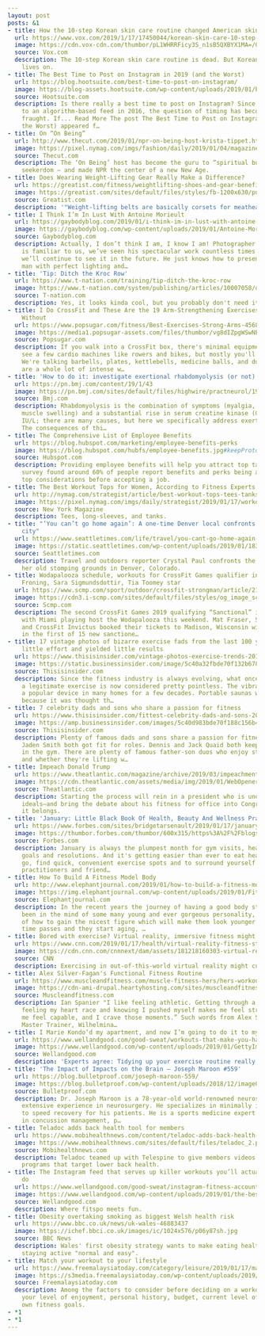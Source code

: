 ```yaml
---
layout: post
posts: &1
- title: How the 10-step Korean skin care routine changed American skin care
  url: https://www.vox.com/2019/1/17/17450044/korean-skin-care-10-step-routine
  image: https://cdn.vox-cdn.com/thumbor/pL1WHRRFicy3S_n1sB5QXBYX1MA=/0x36:1800x978/fit-in/1200x630/cdn.vox-cdn.com/uploads/chorus_asset/file/13694953/lead_art_1_skincare.jpg
  source: Vox.com
  description: The 10-step Korean skin care routine is dead. But Korean skin care
    lives on.
- title: The Best Time to Post on Instagram in 2019 (and the Worst)
  url: https://blog.hootsuite.com/best-time-to-post-on-instagram/
  image: https://blog-assets.hootsuite.com/wp-content/uploads/2019/01/best-time-to-post-on-Instagram-940x470.jpg
  source: Hootsuite.com
  description: Is there really a best time to post on Instagram? Since Instagram switched
    to an algorithm-based feed in 2016, the question of timing has become especially
    fraught. If... Read More The post The Best Time to Post on Instagram in 2019 (and
    the Worst) appeared f…
- title: On “On Being”
  url: http://www.thecut.com/2019/01/npr-on-being-host-krista-tippet.html
  image: https://pixel.nymag.com/imgs/fashion/daily/2019/01/04/magazine/04-tippett-lede.w1200.h630.jpg
  source: Thecut.com
  description: The ‘On Being’ host has become the guru to “spiritual but not religious”
    seekerdom — and made NPR the center of a new New Age.
- title: Does Wearing Weight-Lifting Gear Really Make a Difference?
  url: https://greatist.com/fitness/weightlifting-shoes-and-gear-benefits
  image: https://greatist.com/sites/default/files/styles/fb-1200x630/public/Weightlifting_Gear_FEAT.jpg?itok=n9I3pj0Z
  source: Greatist.com
  description: '"Weight-lifting belts are basically corsets for meatheads."'
- title: I Think I’m In Lust With Antoine Morieult
  url: https://gaybodyblog.com/2019/01/i-think-im-in-lust-with-antoine-morieult.html
  image: https://gaybodyblog.com/wp-content/uploads/2019/01/Antoine-Morieult-6.jpg
  source: Gaybodyblog.com
  description: Actually, I don’t think I am, I know I am! Photographer Daniel Jaems
    is familiar to us, we’ve seen his spectacular work countless times before and
    we’ll continue to see it in the future. He just knows how to present an attractive
    man with perfect lighting and…
- title: 'Tip: Ditch the Kroc Row'
  url: https://www.t-nation.com/training/tip-ditch-the-kroc-row
  image: https://www.t-nation.com/system/publishing/articles/10007058/original/Ditch-the-Kroc-Row.jpg?1546889276
  source: T-nation.com
  description: Yes, it looks kinda cool, but you probably don't need it. Do this instead.
- title: I Do CrossFit and These Are the 19 Arm-Strengthening Exercises I Can't Live
    Without
  url: https://www.popsugar.com/fitness/Best-Exercises-Strong-Arms-45682677
  image: https://media1.popsugar-assets.com/files/thumbor/vg8dIZpgWSwNEhfYcnGB7TSFCQ0/fit-in/1200x630/filters:format_auto-!!-:strip_icc-!!-:fill-!white!-/2019/01/16/702/n/1922729/998a0db15c3f52edd88042.89289579_.jpg
  source: Popsugar.com
  description: If you walk into a CrossFit box, there's minimal equipment. You'll
    see a few cardio machines like rowers and bikes, but mostly you'll find weights.
    We're talking barbells, plates, kettlebells, medicine balls, and dumbbells - there
    are a whole lot of intense w…
- title: 'How to do it: investigate exertional rhabdomyolysis (or not)'
  url: https://pn.bmj.com/content/19/1/43
  image: https://pn.bmj.com/sites/default/files/highwire/practneurol/19/1.cover-source.jpg
  source: Bmj.com
  description: Rhabdomyolysis is the combination of symptoms (myalgia, weakness and
    muscle swelling) and a substantial rise in serum creatine kinase (CK) >50 000
    IU/L; there are many causes, but here we specifically address exertional rhabdomyolysis.
    The consequences of thi…
- title: The Comprehensive List of Employee Benefits
  url: https://blog.hubspot.com/marketing/employee-benefits-perks
  image: https://blog.hubspot.com/hubfs/employee-benefits.jpg#keepProtocol
  source: Hubspot.com
  description: Providing employee benefits will help you attract top talent -- a Glassdoor
    survey found around 60% of people report benefits and perks being among their
    top considerations before accepting a job.
- title: The Best Workout Tops for Women, According to Fitness Experts
  url: http://nymag.com/strategist/article/best-workout-tops-tees-tanks.html
  image: https://pixel.nymag.com/imgs/daily/strategist/2019/01/17/workout-tops/17-workout-tops-lede.w1200.h630.jpg
  source: New York Magazine
  description: Tees, long-sleeves, and tanks.
- title: "‘You can’t go home again’: A one-time Denver local confronts a gentrifying
    city"
  url: https://www.seattletimes.com/life/travel/you-cant-go-home-again-a-one-time-denver-local-confronts-a-gentrifying-city/
  image: https://static.seattletimes.com/wp-content/uploads/2019/01/1833042-1200x630.jpg
  source: Seattletimes.com
  description: Travel and outdoors reporter Crystal Paul confronts the new face of
    her old stomping grounds in Denver, Colorado.
- title: Wodapalooza schedule, workouts for CrossFit Games qualifier in Miami – Rich
    Froning, Sara Sigmundsdottir, Tia Toomey star
  url: https://www.scmp.com/sport/outdoor/crossfit-strongman/article/2182541/wodapalooza-schedule-workouts-crossfit-games
  image: https://cdn3.i-scmp.com/sites/default/files/styles/og_image_scmp_generic/public/images/methode/2019/01/17/fa414b2e-1a36-11e9-8ff8-c80f5203e5c9_image_hires_174023.jpg?itok=f-bGPPA3
  source: Scmp.com
  description: The second CrossFit Games 2019 qualifying “Sanctional” is upon us,
    with Miami playing host the Wodapalooza this weekend. Mat Fraser, Samantha Briggs
    and CrossFit Invictus booked their tickets to Madison, Wisconsin with victory
    in the first of 15 new sanctione…
- title: 17 vintage photos of bizarre exercise fads from the last 100 years that required
    little effort and yielded little results
  url: https://www.thisisinsider.com/vintage-photos-exercise-trends-2019-1
  image: https://static.businessinsider.com/image/5c40a32fbde70f132b6782ed-750.jpg
  source: Thisisinsider.com
  description: Since the fitness industry is always evolving, what once was considered
    a legitimate exercise is now considered pretty pointless. The vibrating belt was
    a popular device in many homes for a few decades. Portable saunas were also used
    because it was thought th…
- title: 7 celebrity dads and sons who share a passion for fitness
  url: https://www.thisisinsider.com/fittest-celebrity-dads-and-sons-2019-1
  image: https://amp.businessinsider.com/images/5c40d983bde70f188c156b4c-1920-960.jpg
  source: Thisisinsider.com
  description: Plenty of famous dads and sons share a passion for fitness. Will and
    Jaden Smith both got fit for roles. Dennis and Jack Quaid both keep it simple
    in the gym. There are plenty of famous father-son duos who enjoy staying in shape,
    and whether they're lifting w…
- title: Impeach Donald Trump
  url: https://www.theatlantic.com/magazine/archive/2019/03/impeachment-trump/580468/
  image: https://cdn.theatlantic.com/assets/media/img/2019/01/WebOpener4/facebook.jpg?1547587151
  source: Theatlantic.com
  description: Starting the process will rein in a president who is undermining American
    ideals—and bring the debate about his fitness for office into Congress, where
    it belongs.
- title: 'January: Little Black Book Of Health, Beauty And Wellness Practitioners'
  url: https://www.forbes.com/sites/bridgetarsenault/2019/01/17/january-little-black-book-of-health-beauty-and-wellness-practitioners/
  image: https://thumbor.forbes.com/thumbor/600x315/https%3A%2F%2Fblogs-images.forbes.com%2Fbridgetarsenault%2Ffiles%2F2019%2F01%2F1.-Setai_Pool-B2_RGB_retouch_highres-1200x899.jpg
  source: Forbes.com
  description: January is always the plumpest month for gym visits, healthy meal plans,
    goals and resolutions. And it's getting easier than ever to eat healthily on the
    go, find quick, convenient exercise spots and to surround yourself with experts,
    practitioners and friend…
- title: How To Build A Fitness Model Body
  url: http://www.elephantjournal.com/2019/01/how-to-build-a-fitness-model-body/
  image: https://img.elephantjournal.com/wp-content/uploads/2019/01/Fitness-Model-.jpg
  source: Elephantjournal.com
  description: In the recent years the journey of having a good body structure as
    been in the mind of some many young and ever gorgeous personality, the thought
    of how to gain the nicest figure which will make them look younger even as the
    time passes and they start aging, …
- title: Bored with exercise? Virtual reality, immersive fitness might help
  url: https://www.cnn.com/2019/01/17/health/virtual-reality-fitness-staying-well/index.html
  image: https://cdn.cnn.com/cnnnext/dam/assets/181218160303-virtual-reality-fitness-staying-well-00005924-super-tease.jpg
  source: CNN
  description: Exercising in out-of-this-world virtual reality might cure bored gym-goers.
- title: Alex Silver-Fagan's Functional Fitness Routine
  url: https://www.muscleandfitness.com/muscle-fitness-hers/hers-workouts/alex-silver-fagans-functional-fitness-routine
  image: https://cdn-ami-drupal.heartyhosting.com/sites/muscleandfitness.com/files/media/Alex%20Silver-Fagan-1.jpg
  source: Muscleandfitness.com
  description: Ian Spanier "I like feeling athletic. Getting through a workout and
    feeling my heart race and knowing I pushed myself makes me feel strong. It makes
    me feel capable, and I crave those moments.” Such words from Alex Silver-Fagan—Nike
    Master Trainer, Wilhelmina…
- title: I Marie Kondo’d my apartment, and now I’m going to do it to my workout routine
  url: https://www.wellandgood.com/good-sweat/workouts-that-make-you-happy/
  image: https://www.wellandgood.com/wp-content/uploads/2019/01/GettyImages-733928789.jpg
  source: Wellandgood.com
  description: 'Experts agree: Tidying up your exercise routine really can be life-changing.'
- title: 'The Impact of Impacts on the Brain – Joseph Maroon #559'
  url: https://blog.bulletproof.com/joseph-maroon-559/
  image: https://blog.bulletproof.com/wp-content/uploads/2018/12/image004.png
  source: Bulletproof.com
  description: Dr. Joseph Maroon is a 78-year-old world-renowned neurosurgeon with
    extensive experience in neurosurgery. He specializes in minimally invasive surgery
    to speed recovery for his patients. He is a sports medicine expert and innovator
    in concussion management, p…
- title: Teladoc adds back health tool for members
  url: https://www.mobihealthnews.com/content/teladoc-adds-back-health-tool-members
  image: https://www.mobihealthnews.com/sites/default/files/teladoc_2.png
  source: Mobihealthnews.com
  description: Teladoc teamed up with Telespine to give members videos and exercise
    programs that target lower back health.
- title: The Instagram feed that serves up killer workouts you’ll actually want to
    do
  url: https://www.wellandgood.com/good-sweat/instagram-fitness-accounts-charlee-atkins/
  image: https://www.wellandgood.com/wp-content/uploads/2019/01/the-best-workout-account-follow-on-instagram-getty-canvan-imags-copy.jpg
  source: Wellandgood.com
  description: Where fitspo meets fun.
- title: Obesity overtaking smoking as biggest Welsh health risk
  url: https://www.bbc.co.uk/news/uk-wales-46883437
  image: https://ichef.bbci.co.uk/images/ic/1024x576/p06y87sh.jpg
  source: BBC News
  description: Wales' first obesity strategy wants to make eating healthier food and
    staying active "normal and easy".
- title: Match your workout to your lifestyle
  url: https://www.freemalaysiatoday.com/category/leisure/2019/01/17/match-your-workout-to-your-lifestyle/
  image: https://s3media.freemalaysiatoday.com/wp-content/uploads/2019/01/fmt-workout_lifestyle.jpg
  source: Freemalaysiatoday.com
  description: Among the factors to consider before deciding on a workout is the weather,
    your level of enjoyment, personal history, budget, current level of fitness and
    own fitness goals.
- *1
- *1
---
```



